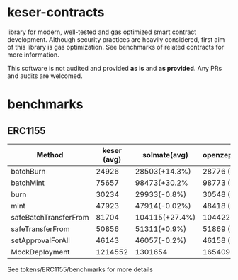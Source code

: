 # keser-contracts

library for modern, well-tested and gas optimized smart contract development. Although security practices are heavily considered, first aim of this library is gas optimization. See benchmarks of related contracts for more information.

This software is not audited and provided **as is** and **as provided**. Any PRs and audits are welcomed.



# benchmarks

## ERC1155


|	Method 					| keser (avg) 		|	solmate(avg) 	|	openzeppelin(avg)	|
| ------ 					| ----------- 		| ------------- 	|	----------------	|
|	batchBurn	  			|	24926			|   28503(+14.3%) 	|	28776	(+15.4)		|
|	batchMint				|	75657			|	98473(+30.2%	|	98773	(+30.5)		|
|	burn 					|	30234			|   29933(-0.8%)	|	30548	(+1%)		|
|	mint 					|	47923			|   47914(-0.02%)  	|	48418	(+1%)		|
|	safeBatchTransferFrom 	|	81704			|   104115(+27.4%)	|	104422	(+27.8)		|
|	safeTransferFrom 		|	50856			|   51311(+0.9%)	|	51869	(+2%)		|
|	setApprovalForAll 		|	46143			|   46057(-0.2%)	|	46158	(-0.03%)	|
|	MockDeployment 			|	1214552			|   1301654   		|	1654094				|

See tokens/ERC1155/benchmarks for more details
